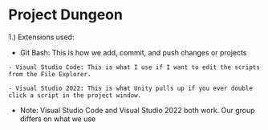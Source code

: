 # Project Dungeon
1.) Extensions used:
   -  Git Bash: This is how we add, commit, and push changes or projects
     
    - Visual Studio Code: This is what I use if I want to edit the scripts from the File Explorer.
    
    - Visual Studio 2022: This is what Unity pulls up if you ever double click a script in the project window.
    
   -  Note: Visual Studio Code and Visual Studio 2022 both work. Our group differs on what we use

